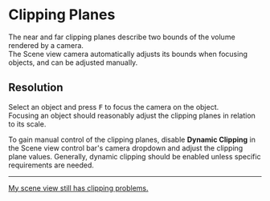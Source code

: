 # Clipping Planes

The near and far clipping planes describe two bounds of the volume rendered by a camera.  
The Scene view camera automatically adjusts its bounds when focusing objects, and can be adjusted manually.

## Resolution
Select an object and press <kbd>F</kbd> to focus the camera on the object.  
Focusing an object should reasonably adjust the clipping planes in relation to its scale.

To gain manual control of the clipping planes, disable **Dynamic Clipping** in the Scene view control bar's camera dropdown and adjust the clipping plane values.
Generally, dynamic clipping should be enabled unless specific requirements are needed.

---
[My scene view still has clipping problems.](Scene%20View%20Gizmo.md)
